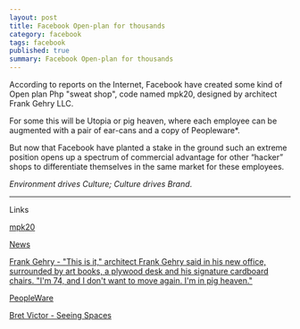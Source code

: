 ```yaml
---
layout: post
title: Facebook Open-plan for thousands
category: facebook
tags: facebook
published: true
summary: Facebook Open-plan for thousands
---
```


According to reports on the Internet, Facebook have created some kind of Open plan Php "sweat shop", code named mpk20, designed by architect Frank Gehry LLC.

For some this will be Utopia or pig heaven, where each employee can be augmented with a pair of ear-cans and a copy of Peopleware*.

But now that Facebook have planted a stake in the ground such an extreme position opens up a spectrum of commercial advantage for other “hacker” shops to differentiate themselves in the same market for these employees.

*Environment drives Culture; Culture drives Brand*.

---

Links

[mpk20](https://twitter.com/hashtag/mpk20)

[News](http://www.sfgate.com/business/article/Facebook-West-designed-by-Frank-Gehry-3814171.php)

[Frank Gehry -  "This is it," architect Frank Gehry said in his new office, surrounded by art books, a plywood desk and his signature cardboard chairs. "I'm 74, and I don't want to move again. I'm in pig heaven."](http://articles.latimes.com/2003/jun/10/business/fi-playa10)

[PeopleWare](https://openlibrary.org/books/OL31274M/Peopleware)

[Bret Victor - Seeing Spaces](https://vimeo.com/97903574)
